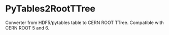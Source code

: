 # PyTables2RootTTree
Converter from HDF5/pytables table to CERN ROOT TTree. Compatible with CERN ROOT 5 and 6.
